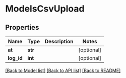 # ModelsCsvUpload

## Properties

Name | Type | Description | Notes
------------ | ------------- | ------------- | -------------
**at** | **str** |  | [optional] 
**log_id** | **int** |  | [optional] 

[[Back to Model list]](../README.md#documentation-for-models) [[Back to API list]](../README.md#documentation-for-api-endpoints) [[Back to README]](../README.md)


